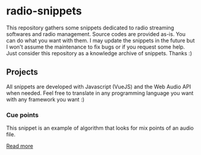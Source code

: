 # radio-snippets

This repository gathers some snippets dedicated to radio streaming softwares and radio management. Source codes are provided as-is. You can do what you want with them. I may update the snippets in the future but I won't assume the maintenance to fix bugs or if you request some help. Just consider this repository as a knowledge archive of snippets. Thanks :)

## Projects

All snippets are developed with Javascript (VueJS) and the Web Audio API when needed. Feel free to translate in any programming language you want with any framework you want :)

### Cue points

This snippet is an example of algorithm that looks for mix points of an audio file.

[Read more](/cue-points/README.md)
